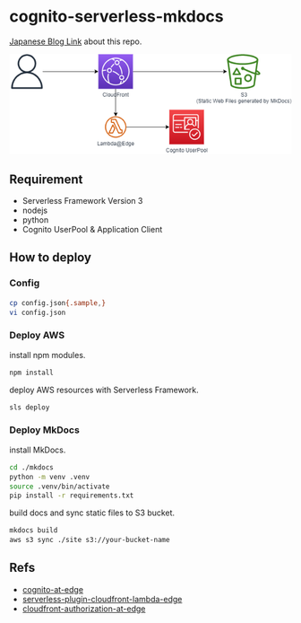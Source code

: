 # cognito-serverless-mkdocs

[Japanese Blog Link](https://yomon.hatenablog.com/entry/2022/11/mkdocs_serverless) about this repo. 



![](image.drawio.png)

## Requirement

- Serverless Framework Version 3
- nodejs
- python
- Cognito UserPool & Application Client

## How to deploy

### Config


```sh
cp config.json{.sample,}
vi config.json
```

### Deploy AWS
install npm modules.

```sh
npm install
```

deploy AWS resources with Serverless Framework.

```sh
sls deploy
```

### Deploy MkDocs

install MkDocs.

```sh
cd ./mkdocs
python -m venv .venv
source .venv/bin/activate
pip install -r requirements.txt
```

build docs and sync static files to S3 bucket.

```sh
mkdocs build
aws s3 sync ./site s3://your-bucket-name
```



## Refs

- [cognito-at-edge](https://github.com/awslabs/cognito-at-edge)
- [serverless-plugin-cloudfront-lambda-edge](https://github.com/silvermine/serverless-plugin-cloudfront-lambda-edge)
- [cloudfront-authorization-at-edge](https://github.com/aws-samples/cloudfront-authorization-at-edge)